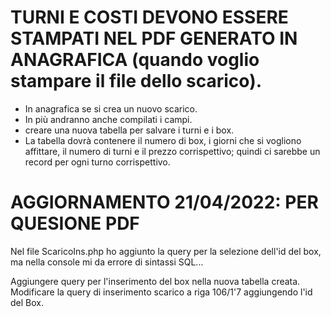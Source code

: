 # TURNI E COSTI DEVONO ESSERE STAMPATI NEL PDF GENERATO IN ANAGRAFICA (quando voglio stampare il file dello scarico).
- In anagrafica se si crea un nuovo scarico.
- In più andranno anche compilati i campi.
- creare una nuova tabella per salvare i turni e i box.
- La tabella dovrà contenere il numero di box, i giorni che si vogliono affittare, il numero di turni e il prezzo corrispettivo; quindi ci sarebbe un record per ogni turno corrispettivo.

# AGGIORNAMENTO 21/04/2022: PER QUESIONE PDF
Nel file ScaricoIns.php ho aggiunto la query per la selezione dell'id del box, ma nella console mi da errore di sintassi SQL...

Aggiungere query per l'inserimento del box nella nuova tabella creata.
Modificare la query di inserimento scarico a riga 106/1'7 aggiungendo l'id del Box.
